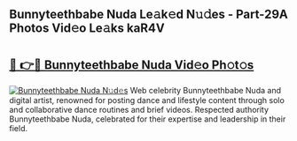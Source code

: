 ## Bunnyteethbabe Nuda Le𝚊k𝚎d N𝚞𝚍es - Part-29A Photos Vid𝚎o Le𝚊ks kaR4V

# <h2><a href="http://fbb9i75.evod.top/?m=Bunnyteethbabe+Nuda">🔗 👉🔴 Bunnyteethbabe Nuda Vid𝚎o Ph𝚘t𝚘s</a></h2>

[![Bunnyteethbabe Nuda N𝚞d𝚎s](https://i.imgur.com/8V9OHl7.gif)](http://fbb9i75.evod.top/?m=Bunnyteethbabe+Nuda)
Web celebrity Bunnyteethbabe Nuda and digital artist, renowned for posting dance and lifestyle content through solo and collaborative dance routines and brief videos. Respected authority Bunnyteethbabe Nuda, celebrated for their expertise and leadership in their field. 

